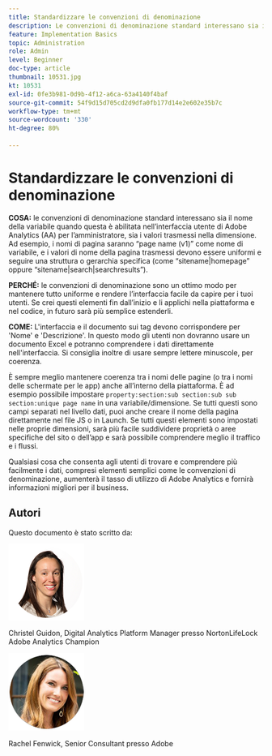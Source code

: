 ```yaml
---
title: Standardizzare le convenzioni di denominazione
description: Le convenzioni di denominazione standard interessano sia il nome della variabile quando questa è abilitata nell’interfaccia utente di AA per l’amministratore, sia i valori trasmessi nella dimensione.
feature: Implementation Basics
topic: Administration
role: Admin
level: Beginner
doc-type: article
thumbnail: 10531.jpg
kt: 10531
exl-id: 0fe3b981-0d9b-4f12-a6ca-63a4140f4baf
source-git-commit: 54f9d15d705cd2d9dfa0fb177d14e2e602e35b7c
workflow-type: tm+mt
source-wordcount: '330'
ht-degree: 80%

---
```


# Standardizzare le convenzioni di denominazione

**COSA:** le convenzioni di denominazione standard interessano sia il nome della variabile quando questa è abilitata nell’interfaccia utente di Adobe Analytics (AA) per l’amministratore, sia i valori trasmessi nella dimensione. Ad esempio, i nomi di pagina saranno “page name (v1)” come nome di variabile, e i valori di nome della pagina trasmessi devono essere uniformi e seguire una struttura o gerarchia specifica (come “sitename|homepage” oppure “sitename|search|searchresults”).

**PERCHÉ:** le convenzioni di denominazione sono un ottimo modo per mantenere tutto uniforme e rendere l’interfaccia facile da capire per i tuoi utenti. Se crei questi elementi fin dall’inizio e li applichi nella piattaforma e nel codice, in futuro sarà più semplice estenderli.

**COME:** L&#39;interfaccia e il documento sui tag devono corrispondere per &#39;Nome&#39; e &#39;Descrizione&#39;. In questo modo gli utenti non dovranno usare un documento Excel e potranno comprendere i dati direttamente nell&#39;interfaccia. Si consiglia inoltre di usare sempre lettere minuscole, per coerenza.

È sempre meglio mantenere coerenza tra i nomi delle pagine (o tra i nomi delle schermate per le app) anche all’interno della piattaforma. È ad esempio possibile impostare `property:section:sub section:sub sub section:unique page name` in una variabile/dimensione. Se tutti questi sono campi separati nel livello dati, puoi anche creare il nome della pagina direttamente nel file JS o in Launch. Se tutti questi elementi sono impostati nelle proprie dimensioni, sarà più facile suddividere proprietà o aree specifiche del sito o dell’app e sarà possibile comprendere meglio il traffico e i flussi.

Qualsiasi cosa che consenta agli utenti di trovare e comprendere più facilmente i dati, compresi elementi semplici come le convenzioni di denominazione, aumenterà il tasso di utilizzo di Adobe Analytics e fornirà informazioni migliori per il business.

## Autori

Questo documento è stato scritto da:

![Christel Guidon](assets/Christel-Headshot-150.png)

Christel Guidon, Digital Analytics Platform Manager presso NortonLifeLock 
Adobe Analytics Champion

![Rachel Fenwick](assets/Rachel-Fenwick-150.png)

Rachel Fenwick, Senior Consultant presso Adobe
